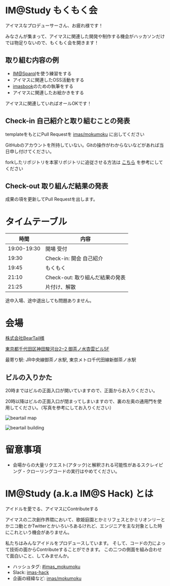 # IM@Study もくもく会

アイマスなプロデューサーさん、お疲れ様です！

みなさんが集まって、アイマスに関連した開発や制作する機会がハッカソンだけでは物足りないので、もくもく会を開きます！

## 取り組む内容の例

- [IM@Sparql](https://sparql.crssnky.xyz/imas/)を使う練習をする
- アイマスに関連したOSS活動をする
- [imasbook](https://github.com/imas/imasbook)のための執筆をする
- アイマスに関連したお絵かきをする

アイマスに関連していればオールOKです！

## Check-in 自己紹介と取り組むことの発表

templateをもとにPull Requestを [imas/mokumoku](https://github.com/imas/mokumoku) に出してください

GitHubのアカウントを所持していない。Gitの操作がわからないなどがあれば当日申し付けてください。

forkしたリポジトリを本家リポジトリに追従させる方法は [こちら](https://gist.github.com/YutaGoto/be875dd26142fd13cc0ec3234ba985ef) を参考にしてください

## Check-out 取り組んだ結果の発表

成果の項を更新してPull Requestを出します。

# タイムテーブル

| 時間        | 内容                            |
| ----------- | ------------------------------- |
| 19:00-19:30 | 開場 受付                       |
| 19:30       | Check-in: 開会 自己紹介         |
| 19:45       | もくもく                        |
| 21:10       | Check-out: 取り組んだ結果の発表 |
| 21:25       | 片付け、解散                    |

途中入場、途中退出しても問題ありません。

# 会場

[株式会社BearTail様](https://beartail.jp/)

[東京都千代田区神田駿河台2‒2 御茶ノ水杏雲ビル5F](https://goo.gl/maps/r4c4brt3WAy)

最寄り駅: JR中央線御茶ノ水駅, 東京メトロ千代田線新御茶ノ水駅

## ビルの入りかた

20時まではビルの正面入口が開いていますので、正面からお入りください。

20時以降はビルの正面入口が閉まってしまいますので、裏の左奥の通用門を使用してください。（写真を参考にしてお入りください）

![beartail map](/meetups/kanto/002/images/beartail_map.png)

![beartail building](/meetups/kanto/002/images/beartail_building.jpeg)

# 留意事項

- 会場からの大量リクエスト(アタック)と解釈される可能性があるスクレイピング・クローリングコードの実行はやめてください。

# IM@Study (a.k.a IM@S Hack) とは

アイドルを愛でる、アイマスにContributeする

アイマスの二次創作界隈において、歌姫庭園とかミリフェスとかミリオンリーとかニコ動とかTwitterとかいろいろあるけれど、エンジニアを主な対象とした時にこれという機会がありません。

私たちはみんなアイドルをプロデュースしています。 そして、コードの力によって技術の面からContributeすることができます。 この二つの側面を組み合わせて面白いこと、してみませんか。

- ハッシュタグ: [\#imas_mokumoku](https://twitter.com/hashtag/imas_mokumoku?src=hash)
- Slack: [imas-hack](https://imas-hack.herokuapp.com)
- 企画の経緯など: [imas/mokumoku](https://github.com/imas/mokumoku)
